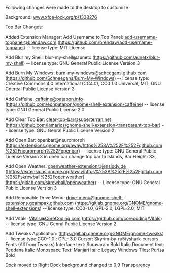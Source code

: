 Following changes were made to the desktop to customize:

Background: www.xfce-look.org/p/1338276

Top Bar Changes:

Added Extension Manager:
Add Username to Top Panel: add-username-toppanel@brendaw.com (https://github.com/brendaw/add-username-toppanel) -- license type: MIT License


Add Blur my Shell: blur-my-shell@aunetx (https://github.com/aunetx/blur-my-shell) -- license type: GNU General Public License Version 3


Add Burn My Windows: burn-my-windows@scheegans.github.com (https://github.com/Schneegans/Burn-My-Windows) -- license type: Creative Commons 4.0 International (CC4.0), CC0 1.0 Universal, MIT, GNU Gnereal Public License Version 3


Add Caffeine: caffeine@patapon.info (https://github.com/eonpatapon/gnome-shell-extension-caffeine) -- license type: GNU General Public License 2.0


Add Clear Top Bar: clear-top-bar@superterran.net (https://github.com/lamarios/gnome-shell-extension-transparent-top-bar) -- license type: GNU Genral Public License Version 2


Add Open Bar: openbar@neuromorph (https://extensions.gnome.org/away/https%253A%252F%252Fgithub.com%252Fneuromorph%252Fopenbar) -- license type: GNU General Public License Version 3
    in open bar change top bar to Islands, Bar Height: 33,

    
Add Open Weather: openweather-extension@jenslody.de ([https://extensions.gnome.org/away/https%253A%252F%252Fgitlab.com%252Fskrewball%252Fopenweather](https://gitlab.com/skrewball/openweather) -- License type: GNU General Public License Version 3


Add Removable Drive Menu: drive-menu@gnome-shell-extensions.gcampax.github.com (https://gitlab.gnome.org/GNOME/gnome-shell-extensions) -- license type: CC0-1.0, GPL-2.0, LGPL-2.0, MIT


Add Vitals: Vitals@CoreCoding.com (https://github.com/corecoding/Vitals) -- license type: GNU Genral Public License Version 2

Add Tweaks Application: (https://gitlab.gnome.org/GNOME/gnome-tweaks) -- license type:CC0-1.0 ; GPL- 3.0
    Cursor: Skyrim-by-ru5tyshark-cursors
Fonts (All from Tweaks)
  Interface text: Suravaram Bold Italic
  Document text: Peddana Italic
  Monospace Text: Manjari Italic
  Legacy Windows Tiles: Purisa Bold
  
Dock moved to Right
Dock background changed to 0.9 Transparency
